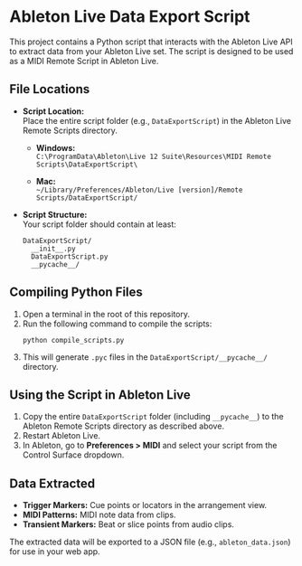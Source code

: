 # Ableton Live Data Export Script

This project contains a Python script that interacts with the Ableton Live API to extract data from your Ableton Live set. The script is designed to be used as a MIDI Remote Script in Ableton Live.

## File Locations

- **Script Location:**  
  Place the entire script folder (e.g., `DataExportScript`) in the Ableton Live Remote Scripts directory.

  - **Windows:**  
    `C:\ProgramData\Ableton\Live 12 Suite\Resources\MIDI Remote Scripts\DataExportScript\`

  - **Mac:**  
    `~/Library/Preferences/Ableton/Live [version]/Remote Scripts/DataExportScript/`

- **Script Structure:**  
  Your script folder should contain at least:
  ```
  DataExportScript/
    __init__.py
    DataExportScript.py
    __pycache__/
  ```

## Compiling Python Files

1. Open a terminal in the root of this repository.
2. Run the following command to compile the scripts:
   ```
   python compile_scripts.py
   ```
3. This will generate `.pyc` files in the `DataExportScript/__pycache__/` directory.

## Using the Script in Ableton Live

1. Copy the entire `DataExportScript` folder (including `__pycache__`) to the Ableton Remote Scripts directory as described above.
2. Restart Ableton Live.
3. In Ableton, go to **Preferences > MIDI** and select your script from the Control Surface dropdown.

## Data Extracted

- **Trigger Markers:** Cue points or locators in the arrangement view.
- **MIDI Patterns:** MIDI note data from clips.
- **Transient Markers:** Beat or slice points from audio clips.

The extracted data will be exported to a JSON file (e.g., `ableton_data.json`) for use in your web app.